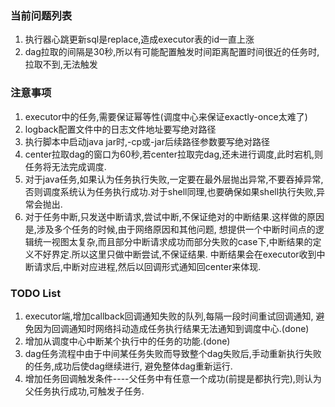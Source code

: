 ### 当前问题列表
1.  执行器心跳更新sql是replace,造成executor表的id一直上涨
2.  dag拉取的间隔是30秒,所以有可能配置触发时间距离配置时间很近的任务时,拉取不到,无法触发



### 注意事项
1.  executor中的任务,需要保证幂等性(调度中心来保证exactly-once太难了)
2.  logback配置文件中的日志文件地址要写绝对路径
3.  执行脚本中启动java jar时,-cp或-jar后续路径参数要写绝对路径
4.  center拉取dag的窗口为60秒,若center拉取完dag,还未进行调度,此时宕机,则任务将无法完成调度.
5.  对于java任务,如果认为任务执行失败,一定要在最外层抛出异常,不要吞掉异常,
否则调度系统认为任务执行成功.对于shell同理,也要确保如果shell执行失败,异常会抛出.
6.  对于任务中断,只发送中断请求,尝试中断,不保证绝对的中断结果.这样做的原因是,涉及多个任务的时候,由于网络原因和其他问题,
想提供一个中断时间点的逻辑统一视图太复杂,而且部分中断请求成功而部分失败的case下,中断结果的定义不好界定.所以这里只做中断尝试,不保证结果.
中断结果会在executor收到中断请求后,中断对应进程,然后以回调形式通知回center来体现.




### TODO List
1.  executor端,增加callback回调通知失败的队列,每隔一段时间重试回调通知,
避免因为回调通知时网络抖动造成任务执行结果无法通知到调度中心.(done)
2.  增加从调度中心中断某个执行中的任务的功能.(done)
3.  dag任务流程中由于中间某任务失败而导致整个dag失败后,手动重新执行失败的任务,成功后使dag继续进行,
避免整体dag重新运行.
4.  增加任务回调触发条件----父任务中有任意一个成功(前提是都执行完),则认为父任务执行成功,可触发子任务.